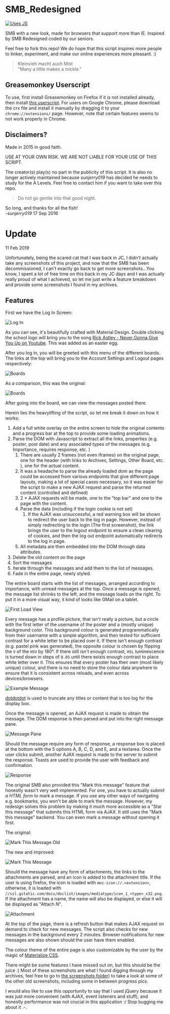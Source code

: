 # SMB_Redesigned
[![Uses JS](https://img.shields.io/badge/Uses-JavaScript-brightgreen.svg?style=for-the-badge&logo=JavaScript)](//shields.io/)

SMB with a new look, made for browsers that support more than IE. Inspired by SMB Redesigned coded by our seniors.

Feel free to fork this repo! We do hope that this script inspires more people to tinker, experiment, and make our online experiences more pleasant. :)

> Kleinvieh macht auch Mist<br>
"Many a little makes a mickle."

## Greasemonkey Userscript
To use, first install Greasemonkey on Firefox if it is not installed already, then install [this userscript](https://github.com/sunjerry019/SMB_Redesigned/raw/master/EMB_Redesigned.min.user.js).
For users on Google Chrome, please download the crx file and install it manually by dragging it to your `chrome://extensions/` page. However, note that certain features seems to not work properly in Chrome.

## Disclaimers?
Made in 2015 in good faith.

USE AT YOUR OWN RISK.
WE ARE NOT LIABLE FOR YOUR USE OF THIS SCRIPT.

The creator(s) play(s) no part in the publicity of this script. It is also no longer actively maintained because *sunjerry019* has decided he needs to study for the A Levels. Feel free to contact him if you want to take over this repo.

> Do not go gentle into that good night.

So long, and thanks for all the fish!<br>
-*sunjerry019* 17 Sep 2016

# Update
11 Feb 2019

Unfortunately, being the scared cat that I was back in JC, I didn't actually take any screenshots of this project, and now that the SMB has been decommissioned, I can't exactly go back to get more screenshots...You know, I spent a lot of free time on this back in my JC days and I was actually really proud of what I achieved, so let me just write a feature breakdown and provide some screenshots I found in my archives.

## Features
First we have the Log In Screen:

![Log In](https://github.com/sunjerry019/SMB_Redesigned/raw/master/screenshots/login.jpg "Login")

As you can see, it's beautifully crafted with Material Design. Double clicking the school logo will bring you to the song [Rick Astley - Never Gonna Give You Up on Youtube](https://www.youtube.com/watch?v=dQw4w9WgXcQ). This was added as an easter egg.

After you log in, you will be greeted with this menu of the different boards. The links at the top will bring you to the Account Settings and Logout pages respectively:

![Boards](https://github.com/sunjerry019/SMB_Redesigned/raw/master/screenshots/boards.jpg "Boards")

As a comparison, this was the original:

![Boards](https://github.com/sunjerry019/SMB_Redesigned/raw/master/screenshots/boards_o.jpg "Boards")

After going into the board, we can view the messages posted there.

Herein lies the heavylifting of the script, so let me break it down on how it works:
1. Add a full white overlay on the entire screen to hide the original contents and a progress bar at the top to provide some loading animations.
2. Parse the DOM with Javascript to extract all the links, properties (e.g. poster, post date) and any associated types of the messages (e.g. Importance, requires response, etc. )
    1. There are usually 2 frames (not even iframes) on the original page, one for the header (with links to Archives, Settings, Other Board, etc. ), one for the actual content.
    2. It was a headache to parse the already loaded dom as the page could be accessed from various endpoints that give different page layouts, making a lot of special cases necessary, so it was easier for the script to make a new AJAX request and parse the returned content (controlled and defined)
    3. 2 &times; AJAX requests will be made, one to the "top bar" and one to the page with the content.  
    4. Parse the data (including if the login cookie is not set)
        1. If the AJAX was unsuccessful, a red warning box will be shown to redirect the user back to the log in page. However, instead of simply redirecting to the login (The first screenshot), the link brings the user to the logout endpoint to ensure a clean clearing of cookies, and then the log out endpoint automatically redirects to the log in page.
    5. All metadata are then embedded into the DOM through data attributes.
3. Delete the old content on the page
4. Sort the messages
5. Iterate through the messages and add them to the list of messages.
6. Fade in the entire page, newly styled.

The entire board starts with the list of messages, arranged according to importance, with unread messages at the top. Once a message is opened, the message list shrinks to the left, and the message loads on the right. To put it in a more visual way, it kind of looks like GMail on a tablet.

![First Load View](https://github.com/sunjerry019/SMB_Redesigned/raw/master/screenshots/firstload.jpg "First Load View")

Every message has a profile picture, that isn't really a picture, but a circle with the first letter of the username of the poster and a (mostly unique) background color. This background colour is generated programmatically from their username with a simple algorithm, and then tested for sufficient contrast for a white letter to be placed over it. If there isn't enough contrast (e.g. pastel pink was generated), the opposite colour is chosen by flipping the `V` of the `HSV` by 180&deg;. If there still isn't enough contrast, `HSL` luminescence is turned down in steps of `0.05` until there exists enough contrast to place white letter over it. This ensures that every poster has their own (most likely unique) colour, and there is no need to store the colour data anywhere to ensure that it is consistent across reloads, and even across devices/browsers.

![Example Message](https://github.com/sunjerry019/SMB_Redesigned/raw/master/screenshots/msg.jpg "Example Message")

[dotdotdot](https://github.com/FrDH/dotdotdot-JS) is used to truncate any titles or content that is too log for the display box.

Once the message is opened, an AJAX request is made to obtain the message. The DOM response is then parsed and put into the right message pane.

![Message Pane](https://github.com/sunjerry019/SMB_Redesigned/raw/master/screenshots/messagepane.png "Message Pane")

Should the message require any form of response, a response box is placed at the bottom with the 5 options A, B, C, D, and E, and a textarea. Once the user clicks submit, another AJAX request is made to the server to submit the response. Toasts are used to provide the user with feedback and confirmation.

![Response](https://github.com/sunjerry019/SMB_Redesigned/raw/master/screenshots/needresponse.png "Requires Response")

The original SMB also provided this "Mark this message" feature that honestly wasn't very well implemented. For one, you have to actually *submit a HTML form* to mark a message. If you use any other ways of navigating e.g. bookmarks, you won't be able to mark the message. However, my redesign solves this problem by making it much more accessible as a "Star this message" that submits this HTML form via AJAX. It still uses the "Mark this message" backend. You can even mark a message without opening it first.

The original:   

![Mark This Message Old](https://github.com/sunjerry019/SMB_Redesigned/raw/master/screenshots/markthismsg_o.jpg "Notice how I have to click submit to mark.")

The new and improved:  

![Mark This Message](https://github.com/sunjerry019/SMB_Redesigned/raw/master/screenshots/markthismsg.jpg "Notice the star at the top right corner")

Should the message have any form of attachments, the links to the attachments are parsed, and an icon is added to the attachment title. If the user is using firefox, the icon is loaded with `moz-icon://.<extension>`, otherwise, it is loaded with `//ssl.gstatic.com/docs/doclist/images/mediatype/icon_1_<type>_x32.png`. If the attachment has a name, the name will also be displayed, or else it will be displayed as "Attach *N*".

![Attachment](https://github.com/sunjerry019/SMB_Redesigned/raw/master/screenshots/attachment.png "Attachment")

At the top of the page, there is a refresh button that makes AJAX request on demand to check for new messages. The script also checks for new messages in the background every 2 minutes. Browser notifications for new messages are also shown should the user have them enabled.

The colour theme of the entire page is also customizable by the user by the magic of [Materialize CSS](https://materializecss.com/).

There might be some features I have missed out on, but this should be the juice :) Most of these screenshots are what I found digging through my archives, feel free to go to [the screenshots folder](//github.com/sunjerry019/SMB_Redesigned/tree/master/screenshots/archive)) to take a look at some of the other old screenshots, including some in between progress pics.

I would also like to use this opportunity to say that I used jQuery because it was just more convenient (with AJAX, event listeners and stuff), and honestly performance was not crucial in this application :/ Stop bugging me about it .-.
